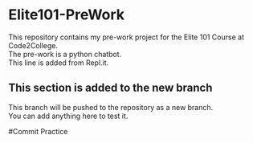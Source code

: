 # Elite101-PreWork
This repository contains my pre-work project for the Elite 101 Course at Code2College.<br/>
The pre-work is a python chatbot.<br/>
This line is added from Repl.it.<br/>

## This section is added to the new branch
This branch will be pushed to the repository as a new branch.<br/>
You can add anything here to test it.

#Commit Practice

